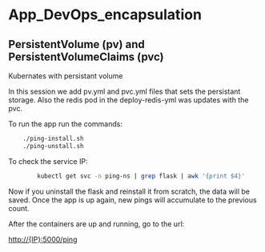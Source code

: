 # App_DevOps_encapsulation
## PersistentVolume (pv) and PersistentVolumeClaims (pvc)

Kubernates with persistant volume

In this session we add pv.yml and pvc.yml files that sets the persistant storage.
Also the redis pod in the deploy-redis-yml was updates with the pvc.

To run the app run the commands:

```bash
	./ping-install.sh
	./ping-unstall.sh
```

To check the service IP:
```bash
        kubectl get svc -n ping-ns | grep flask | awk '{print $4}'
```

Now if you uninstall the flask and reinstall it from scratch, the data will be saved.
Once the app is up again, new pings will accumulate to the previous count.

After the containers are up and running, go to the url:

[http://{IP}:5000/ping](http://localhost:5000/ping)
